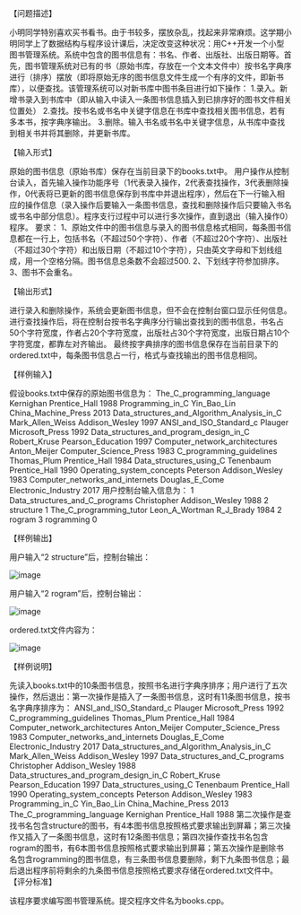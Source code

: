 【问题描述】

小明同学特别喜欢买书看书。由于书较多，摆放杂乱，找起来非常麻烦。这学期小明同学上了数据结构与程序设计课后，决定改变这种状况：用C++开发一个小型图书管理系统。系统中包含的图书信息有：书名、作者、出版社、出版日期等。首先，图书管理系统对已有的书（原始书库，存放在一个文本文件中）按书名字典序进行（排序）摆放（即将原始无序的图书信息文件生成一个有序的文件，即新书库），以便查找。该管理系统可以对新书库中图书条目进行如下操作：
1.录入。新增书录入到书库中（即从输入中读入一条图书信息插入到已排序好的图书文件相关位置处）
2.查找。按书名或书名中关键字信息在书库中查找相关图书信息，若有多本书，按字典序输出。
3.删除。输入书名或书名中关键字信息，从书库中查找到相关书并将其删除，并更新书库。

【输入形式】

原始的图书信息（原始书库）保存在当前目录下的books.txt中。
用户操作从控制台读入，首先输入操作功能序号（1代表录入操作，2代表查找操作，3代表删除操作，0代表将已更新的图书信息保存到书库中并退出程序），然后在下一行输入相应的操作信息（录入操作后要输入一条图书信息，查找和删除操作后只要输入书名或书名中部分信息）。程序支行过程中可以进行多次操作，直到退出（输入操作0）程序。
要求：
1、原始文件中的图书信息与录入的图书信息格式相同，每条图书信息都在一行上，包括书名（不超过50个字符）、作者（不超过20个字符）、出版社（不超过30个字符）和出版日期（不超过10个字符），只由英文字母和下划线组成，用一个空格分隔。图书信息总条数不会超过500.
2、下划线字符参加排序。
3、图书不会重名。

【输出形式】

进行录入和删除操作，系统会更新图书信息，但不会在控制台窗口显示任何信息。
进行查找操作后，将在控制台按书名字典序分行输出查找到的图书信息，书名占50个字符宽度，作者占20个字符宽度，出版社占30个字符宽度，出版日期占10个字符宽度，都靠左对齐输出。
最终按字典排序的图书信息保存在当前目录下的ordered.txt中，每条图书信息占一行，格式与查找输出的图书信息相同。

【样例输入】

假设books.txt中保存的原始图书信息为：
The_C_programming_language Kernighan Prentice_Hall 1988
Programming_in_C Yin_Bao_Lin China_Machine_Press 2013
Data_structures_and_Algorithm_Analysis_in_C Mark_Allen_Weiss Addison_Wesley 1997
ANSI_and_ISO_Standard_c Plauger Microsoft_Press 1992
Data_structures_and_program_design_in_C Robert_Kruse Pearson_Education 1997
Computer_network_architectures Anton_Meijer Computer_Science_Press 1983
C_programming_guidelines Thomas_Plum Prentice_Hall 1984
Data_structures_using_C Tenenbaum Prentice_Hall 1990
Operating_system_concepts Peterson Addison_Wesley 1983
Computer_networks_and_internets Douglas_E_Come Electronic_Industry 2017
用户控制台输入信息为：
1
Data_structures_and_C_programs Christopher Addison_Wesley 1988
2
structure
1
The_C_programming_tutor Leon_A_Wortman R_J_Brady 1984
2
rogram
3
rogramming
0

【样例输出】

用户输入“2 structure”后，控制台输出：

![image](https://github.com/WHUCSstetman/Data-Structure-Experiment/assets/105272933/d459c32c-6ac7-477b-bc65-08cbc78de4cc)


用户输入“2 rogram”后，控制台输出：

![image](https://github.com/WHUCSstetman/Data-Structure-Experiment/assets/105272933/08d939c4-f79b-4792-8729-658b92b77c47)


ordered.txt文件内容为：

![image](https://github.com/WHUCSstetman/Data-Structure-Experiment/assets/105272933/2890e62f-0fcf-4ff2-87dd-b530eb5fc8e0)


【样例说明】

先读入books.txt中的10条图书信息，按照书名进行字典序排序；用户进行了五次操作，然后退出：第一次操作是插入了一条图书信息，这时有11条图书信息，按书名字典序排序为：
ANSI_and_ISO_Standard_c Plauger Microsoft_Press 1992
C_programming_guidelines Thomas_Plum Prentice_Hall 1984
Computer_network_architectures Anton_Meijer Computer_Science_Press 1983
Computer_networks_and_internets Douglas_E_Come Electronic_Industry 2017
Data_structures_and_Algorithm_Analysis_in_C Mark_Allen_Weiss Addison_Wesley 1997
Data_structures_and_C_programs Christopher Addison_Wesley 1988
Data_structures_and_program_design_in_C Robert_Kruse Pearson_Education 1997
Data_structures_using_C Tenenbaum Prentice_Hall 1990
Operating_system_concepts Peterson Addison_Wesley 1983
Programming_in_C Yin_Bao_Lin China_Machine_Press 2013
The_C_programming_language Kernighan Prentice_Hall 1988
第二次操作是查找书名包含structure的图书，有4本图书信息按照格式要求输出到屏幕；第三次操作又插入了一条图书信息，这时有12条图书信息；第四次操作查找书名包含rogram的图书，有6本图书信息按照格式要求输出到屏幕；第五次操作是删除书名包含rogramming的图书信息，有三条图书信息要删除，剩下九条图书信息；最后退出程序前将剩余的九条图书信息按照格式要求存储在ordered.txt文件中。
【评分标准】

该程序要求编写图书管理系统。提交程序文件名为books.cpp。
